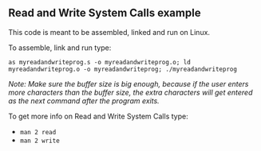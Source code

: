 ## Read and Write System Calls example ##

This code is meant to be assembled, linked and run on Linux.

To assemble, link and run type:

`as myreadandwriteprog.s -o myreadandwriteprog.o; ld myreadandwriteprog.o -o myreadandwriteprog; ./myreadandwriteprog`

_Note: Make sure the buffer size is big enough, because if the user enters more characters than the buffer size, 
the extra characters will get entered as the next command after the program exits._

To get more info on Read and Write System Calls type:
* `man 2 read`
* `man 2 write`
